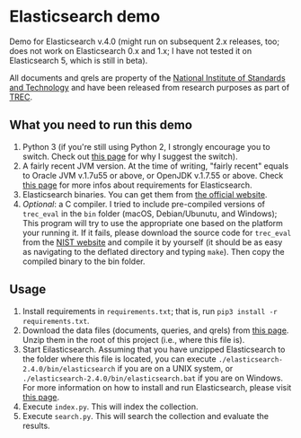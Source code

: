 # Elasticsearch demo

Demo for Elasticsearch v.4.0 (might run on subsequent 2.x releases, too; does not work on Elasticsearch 0.x and 1.x; I have not tested it on Elasticsearch 5, which is still in beta).

All documents and qrels are property of the [National Institute of Standards and Technology](http://www.nist.gov) and have been released from research purposes as part of [TREC](http://trec.nist.gov).

## What you need to run this demo

1. Python 3 (if you're still using Python 2, I strongly encourage you to switch. Check out [this page](https://eev.ee/blog/2016/07/31/python-faq-why-should-i-use-python-3/) for why I suggest the switch).
2. A fairly recent JVM version. At the time of writing, "fairly recent" equals to Oracle JVM v.1.7u55 or above, or OpenJDK v.1.7.55 or above. Check [this page](https://www.elastic.co/support/matrix) for more infos about requirements for Elasticsearch.
3. Elasticsearch binaries. You can get them from [the official website](https://www.elastic.co/downloads/elasticsearch).
4. *Optional*: a C compiler. I tried to include pre-compiled versions of `trec_eval` in the `bin` folder (macOS, Debian/Ubunutu, and Windows); This program will try to use the appropriate one based on the platform your running it. If it fails, please download the source code for `trec_eval` from the [NIST website](http://trec.nist.gov/trec_eval/trec_eval_latest.tar.gz) and compile it by yourself (it should be as easy as navigating to the deflated directory and typing `make`). Then copy the compiled binary to the bin folder.

## Usage

1. Install requirements in `requirements.txt`; that is, run `pip3 install -r requirements.txt`.
2. Download the data files (documents, queries, and qrels) from [this page](https://github.com/lucasoldaini/elasticsearch-demo/releases/tag/data-v.1.0). Unzip them in the root of this project (i.e., where this file is).
2. Start Eilasticsearch. Assuming that you have unzipped Elasticsearch to the folder where this file is located, you can execute `./elasticsearch-2.4.0/bin/elasticsearch` if you are on a UNIX system, or `./elasticsearch-2.4.0/bin/elasticsearch.bat` if you are on Windows. For more information on how to install and run Elasticsearch, please visit [this page](https://www.elastic.co/guide/en/elasticsearch/reference/current/setup.html).
3. Execute `index.py`. This will index the collection.
4. Execute `search.py`. This will search the collection and evaluate the results.
